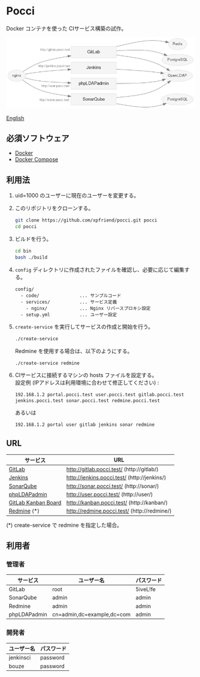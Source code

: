 Pocci
=====

Docker コンテナを使った CIサービス構築の試作。

![Services](./pocci-service.png)

[English](./README.md)

必須ソフトウェア
----------------
*   [Docker](https://www.docker.com/)
*   [Docker Compose](https://github.com/docker/compose/)

利用法
------
1.  uid=1000 のユーザーに現在のユーザーを変更する。

2.  このリポジトリをクローンする。

    ```bash
    git clone https://github.com/xpfriend/pocci.git pocci
    cd pocci
    ```

3.  ビルドを行う。

    ```bash
    cd bin
    bash ./build
    ```

4.  `config` ディレクトリに作成されたファイルを確認し、必要に応じて編集する。

    ```
    config/
      - code/               ... サンプルコード
      - services/           ... サービス定義
        - nginx/            ... Nginx リバースプロキシ設定
      - setup.yml           ... ユーザー設定
    ```

5.  `create-service` を実行してサービスの作成と開始を行う。

    ```bash
    ./create-service
    ```

    Redmine を使用する場合は、以下のようにする。

    ```bash
    ./create-service redmine
    ```

6.  CIサービスに接続するマシンの hosts ファイルを設定する。  
    設定例 (IPアドレスは利用環境に合わせて修正してください) :

    ```
    192.168.1.2 portal.pocci.test user.pocci.test gitlab.pocci.test jenkins.pocci.test sonar.pocci.test redmine.pocci.test
    ```

    あるいは

    ```
    192.168.1.2 portal user gitlab jenkins sonar redmine
    ```


URL
---
サービス                                                | URL
------------------------------------------------------- | ----------------------------------------------
[GitLab](https://gitlab.com/)                           | http://gitlab.pocci.test/ (http://gitlab/)
[Jenkins](https://jenkins-ci.org/)                      | http://jenkins.pocci.test/ (http://jenkins/)
[SonarQube](http://www.sonarqube.org/)                  | http://sonar.pocci.test/ (http://sonar/)
[phpLDAPadmin](http://phpldapadmin.sourceforge.net/)    | http://user.pocci.test/ (http://user/)
[GitLab Kanban Board](http://kanban.leanlabs.io/)       | http://kanban.pocci.test/ (http://kanban/)
[Redmine](http://www.redmine.org/) (*)                  | http://redmine.pocci.test/ (http://redmine/)

(*) create-service で redmine を指定した場合。


利用者
------
### 管理者
サービス     | ユーザー名                 | パスワード
------------ | -------------------------- | --------
GitLab       | root                       | 5iveL!fe
SonarQube    | admin                      | admin
Redmine      | admin                      | admin
phpLDAPadmin | cn=admin,dc=example,dc=com | admin

### 開発者
ユーザー名 | パスワード
---------- | --------
jenkinsci  | password
bouze      | password
